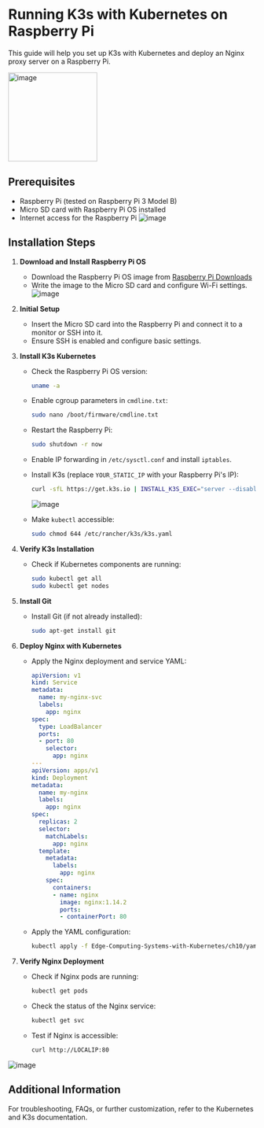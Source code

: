 # Running K3s with Kubernetes on Raspberry Pi

This guide will help you set up K3s with Kubernetes and deploy an Nginx proxy server on a Raspberry Pi.

<img width="181" alt="image" src="https://github.com/user-attachments/assets/4065c71f-e41b-402e-b07e-43a469c558c3">

## Prerequisites

- Raspberry Pi (tested on Raspberry Pi 3 Model B)
- Micro SD card with Raspberry Pi OS installed
- Internet access for the Raspberry Pi
![image](https://github.com/user-attachments/assets/03d3b446-37cf-4e9c-a524-42ce7179ea0f)

## Installation Steps

1. **Download and Install Raspberry Pi OS**
   - Download the Raspberry Pi OS image from [Raspberry Pi Downloads](https://www.raspberrypi.com/software/)
   - Write the image to the Micro SD card and configure Wi-Fi settings.
![image](https://github.com/user-attachments/assets/bfc7c095-77d6-433d-bc63-41926348f6a9)

2. **Initial Setup**
   - Insert the Micro SD card into the Raspberry Pi and connect it to a monitor or SSH into it.
   - Ensure SSH is enabled and configure basic settings.

3. **Install K3s Kubernetes**
   - Check the Raspberry Pi OS version:
     ```bash
     uname -a
     ```
   - Enable cgroup parameters in `cmdline.txt`:
     ```bash
     sudo nano /boot/firmware/cmdline.txt
     ```
   - Restart the Raspberry Pi:
     ```bash
     sudo shutdown -r now
     ```
   - Enable IP forwarding in `/etc/sysctl.conf` and install `iptables`.
   - Install K3s (replace `YOUR_STATIC_IP` with your Raspberry Pi's IP):
     ```bash
     curl -sfL https://get.k3s.io | INSTALL_K3S_EXEC="server --disable=traefik --flannel-backend=host-gw --tls-san=YOUR_STATIC_IP --bind-address=YOUR_STATIC_IP --advertise-address=YOUR_STATIC_IP --node-ip=YOUR_STATIC_IP --cluster-init" sh -
     ```
     ![image](https://github.com/user-attachments/assets/cf12a3d0-ee13-4e19-8d41-1b1e78ea52ac)

   - Make `kubectl` accessible:
     ```bash
     sudo chmod 644 /etc/rancher/k3s/k3s.yaml
     ```

4. **Verify K3s Installation**
   - Check if Kubernetes components are running:
     ```bash
     sudo kubectl get all
     sudo kubectl get nodes
     ```

5. **Install Git**
   - Install Git (if not already installed):
     ```bash
     sudo apt-get install git
     ```


7. **Deploy Nginx with Kubernetes**
   - Apply the Nginx deployment and service YAML:
     ```yaml
     apiVersion: v1
     kind: Service
     metadata:
       name: my-nginx-svc
       labels:
         app: nginx
     spec:
       type: LoadBalancer
       ports:
       - port: 80
         selector:
           app: nginx
     ---
     apiVersion: apps/v1
     kind: Deployment
     metadata:
       name: my-nginx
       labels:
         app: nginx
     spec:
       replicas: 2
       selector:
         matchLabels:
           app: nginx
       template:
         metadata:
           labels:
             app: nginx
         spec:
           containers:
           - name: nginx
             image: nginx:1.14.2
             ports:
             - containerPort: 80
     ```
   - Apply the YAML configuration:
     ```bash
     kubectl apply -f Edge-Computing-Systems-with-Kubernetes/ch10/yaml/nginx.yaml
     ```

8. **Verify Nginx Deployment**
   - Check if Nginx pods are running:
     ```bash
     kubectl get pods
     ```

   - Check the status of the Nginx service:
     ```bash
     kubectl get svc
     ```

   - Test if Nginx is accessible:
     ```bash
     curl http://LOCALIP:80
     ```

![image](https://github.com/user-attachments/assets/1e8c4354-c587-4b4d-a508-d449e2779a61)

## Additional Information

For troubleshooting, FAQs, or further customization, refer to the Kubernetes and K3s documentation.



